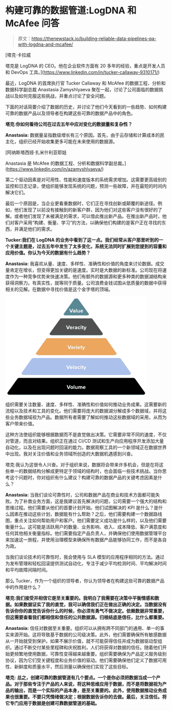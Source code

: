 # 构建可靠的数据管道:LogDNA 和 McAfee 问答

> 原文：<https://thenewstack.io/building-reliable-data-pipelines-qa-with-logdna-and-mcafee/>

[](https://www.linkedin.com/in/tucker-callaway-9310171/)

 [塔克·卡拉威

塔克是 LogDNA 的 CEO。他在企业软件方面有 20 多年的经验，重点是开发人员和 DevOps 工具。](https://www.linkedin.com/in/tucker-callaway-9310171/) [](https://www.linkedin.com/in/tucker-callaway-9310171/)

最近，LogDNA 的首席执行官 Tucker Callaway 和 McAfee 的数据工程、分析和数据科学副总裁 Anastasia Zamyshlyaeva 聚在一起，讨论了公司面临的数据挑战以及如何克服这些挑战，并重点讨论了安全问题。

下面的对话简要介绍了数据的历史，并讨论了他们今天看到的一些趋势、如何构建可靠的数据产品以及领导者在构建这些可靠的数据产品中的角色。

**塔克:你如何看待公司在过去五年中应对变化的数据量和复杂性？**

**Anastasia:** 数据量呈指数级增长有三个原因。首先，由于云存储和计算成本的民主化，组织已经开始收集更多可能在未来使用的数据源。

 [阿纳斯塔西娅·扎米什利亚耶娃

Anastasia 是 McAfee 的数据工程、分析和数据科学副总裁。](https://www.linkedin.com/in/azamyshlyaeva/) 

第二个驱动因素是对可用性、性能和速度版本的系统需求增加。这需要更高级别的监控和日志记录，使组织能够发现系统的问题，预测一些故障，并在最短的时间内解决它们。

最后一个原因是，当企业更看重数据时，它们正在寻找创新或颠覆的新途径。例如，他们发现了以前没有接触到的新客户群，因为他们对这些客户没有很好的了解。或者他们发现了未被满足的需求，可以借此推出新产品。在推出新产品时，他们对客户采用“构建、衡量、学习”的方法，以确保他们构建的是客户正在寻找的东西，并满足他们的需求。

**Tucker:我们在 LogDNA 的业务中看到了这一点。我们经常从客户那里听到的一个关键主题是，过去五年中发生了太多变化，系统无法同时扩展到您提到的容量和应用价值。你认为今天的数据有什么趋势？**

**Anastasia:** 我喜欢从量、速度、多样性、准确性和价值的角度来讨论数据。成交量肯定在增长，但变得更加关键的是速度。实时是大数据的新标准。公司现在将速度作为一种竞争优势来快速决策。他们有额外的数据源和更多种类的数据湖结构来获得洞察力。有真实性，就等同于质量。公司浪费金钱试图从低质量的数据中获得相关的见解。在数据中寻找价值是这个金字塔的顶端。

![](img/01944f1f526db9eae63255fdaaffb631.png)

组织需要关注数量、速度、多样性、准确性和价值如何推动业务成果。这需要新的流程以及技术和工具的变化。他们需要将庞大的数据湖分解成多个数据域，并将这些业务数据域视为产品。数据所有者需要了解如何推动这些数据域的采用，从而为客户带来价值。

这种方法使组织能够根据数据而不是直觉做出决策。它需要非常不同的速度，不仅对管道，而且对结果。组织正在通过 CI/CD 测试和生产向应用程序开发添加大量自动化，以及在出现问题时回滚的能力。数据观察工具的一个新领域正在数据世界中出现。我对关注价值和业务领域所创造的大数据机遇感到兴奋。

塔克:我认为这很令人兴奋。对于组织来说，数据将会带来许多机会，但是在将这些单一的数据结构分解成更特定于领域的结构时，也会面临一些技术挑战。当你思考这个问题时，你对组织有什么建议？构建可靠的数据产品的关键考虑因素是什么？

**Anastasia:** 当我们谈论可靠性时，公司和数据产品在商业和技术方面都可能失败。为了补救业务方面，这是我建议首先解决的问题，公司需要一个强大的结构和思维过程。他们需要从他们的首要计划开始。他们试图解决的 KPI 是什么？是什么因素在推动这些计划，数据能有什么帮助？之后，他们需要构建一个数据路线图，重点关注如何帮助用户和客户。他们需要定义成功是什么样的，以及他们需要衡量什么。这可能是活跃用户的数量、业务影响、收入、成本降低、客户满意度和任何其他相关衡量指标。他们需要指定产品负责人，并确保他们使用数据管理平台来加速这一旅程，并使用治理模型来确保所有数据产品能够协同工作，而不是各自为政。

当我们谈论技术的可靠性时，我会使用与 SLA 模型的应用程序相同的方法。通过为发布管理和轻松回滚提供测试自动化，专注于减少平均检测时间、平均解决时间和平均故障间隔时间。

那么 Tucker，作为一个组织的领导者，你认为领导者在构建这些可靠的数据产品中的作用是什么？

**塔克:我们接受并相信它是至关重要的。我明白了我需要在决策中平衡情感和数据。如果数据证实了我的直觉，我可以确信我们正在做出正确的决定。当数据没有告诉你你的直觉告诉你什么的时候，你必须有勇气不做决定。依赖数据非常重要，但这需要查看我们都相信和信任的公共数据源。归根结底是信任，比什么都重要。**

**Anastasia:** 信任对数据至关重要。组织可以从拥有跨不同部门的通用、单一的事实来源开始。这将导致基于数据的公司级决策。此外，他们需要确保所有敏感数据从一开始就受到保护。如果不展示价值，就不可能获得信任并成为数据驱动型组织。通过不断交付某些里程碑和庆祝胜利，人们将获得对数据的信任。随着他们开始更频繁地使用数据，可靠性变得越来越重要。组织需要确保为产品定义服务级别协议，因为它们受关键程度和业务价值的驱动。他们需要确保他们定义了数据可用性、新鲜度和质量水平，然后测量以确保他们实现了这些目标。

**塔克:** **总之，创建可靠的数据管道有几个要点。一个是你必须把数据当成一个产品。对于那些专注于产品的人来说，将这种思维应用于数据，而不是将数据视为产品的输出，而是一个实际的产品本身，是至关重要的。此外，使用数据推动业务成果也很重要。不要只凭情绪做决定；根据数据告诉你的去做。最后，关注信任。将它专门应用于数据是创建可靠数据管道的基础。**

<svg viewBox="0 0 68 31" version="1.1" xmlns:xlink="http://www.w3.org/1999/xlink"><title>Group</title> <desc>Created with Sketch.</desc></svg>